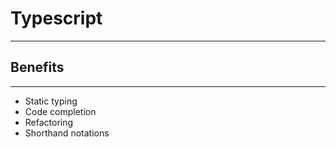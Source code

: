 # Typescript
---

## Benefits
---

- Static typing
- Code completion
- Refactoring
- Shorthand notations


 
